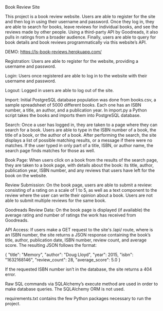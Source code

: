 Book Review Site

This project is a book review website. Users are able to register for the site and then log in using their username and password. Once they log in, they are able to search for books, leave reviews for individual books, and see the reviews made by other people. Using a third-party API by Goodreads, it also pulls in ratings from a broader audience. Finally, users are able to query for book details and book reviews programmatically via this website’s API.

DEMO: https://ls-book-reviews.herokuapp.com/

Registration: Users are able to register for the website, providing a username and password.

Login: Users once registered are able to log in to the website with their username and password.

Logout: Logged in users are able to log out of the site.

Import: Initial PostgreSQL database population was done from books.csv, a sample spreadsheet of 5000 different books. Each one has an ISBN number, a title, an author, and a publication year. In import.py a Python script takes the books and imports them into PostgreSQL database.

Search: Once a user has logged in, they are taken to a page where they can search for a book. Users are able to type in the ISBN number of a book, the title of a book, or the author of a book. After performing the search, the site displays a list of possible matching results, or a message if there were no matches. If the user typed in only part of a title, ISBN, or author name, the search page finds matches for those as well.

Book Page: When users click on a book from the results of the search page, they are taken to a book page, with details about the book: its title, author, publication year, ISBN number, and any reviews that users have left for the book on the website.
    
Review Submission: On the book page, users are able to submit a review: consisting of a rating on a scale of 1 to 5, as well as a text component to the review where the user can write their opinion about a book. Users are not able to submit multiple reviews for the same book.

Goodreads Review Data: On the book page is displayed (if available) the average rating and number of ratings the work has received from Goodreads.

API Access: If users make a GET request to the site's /api/<isbn> route, where <isbn> is an ISBN number, the site returns a JSON response containing the book’s title, author, publication date, ISBN number, review count, and average score. The resulting JSON follows the format:

{
    "title": "Memory",
    "author": "Doug Lloyd",
    "year": 2015,
    "isbn": "1632168146",
    "review_count": 28,
    "average_score": 5.0
}

If the requested ISBN number isn’t in the database, the site returns a 404 error.

Raw SQL commands via SQLAlchemy’s execute method are used in order to make database queries. The SQLAlchemy ORM is not used.
    
requirements.txt contains the few Python packages necessary to run the project.
